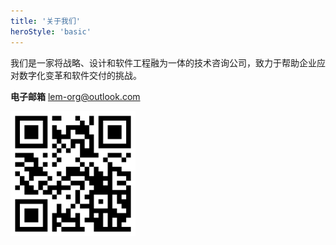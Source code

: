 ```yaml
---
title: '关于我们'
heroStyle: 'basic'
---
```


<!--
https://www.thoughtworks.com/what-we-do
-->

我们是一家将战略、设计和软件工程融为一体的技术咨询公司，致力于帮助企业应对数字化变革和软件交付的挑战。

**电子邮箱** lem-org@outlook.com

<img src="./qrcode.png" alt="https://lem-org.github.io/" width="200px" >
